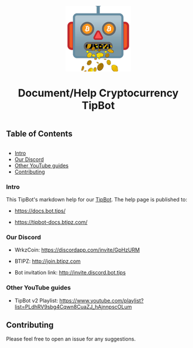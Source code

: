 <p align="center">
  <img width="180" src="./images/TIPBOT.png" alt="Document/Help for Discord Cryptocurrency TipBot">
  <h1 align="center">Document/Help Cryptocurrency TipBot</h1>
</p>

<!-- Table of Contents -->

<summary><h2 style="display: inline-block">Table of Contents</h2></summary>
<ul>
    <li><a href="#intro">Intro</a></li>
    <li><a href="#our-discord">Our Discord</a></li>
    <li><a href="#other-youtube-guides">Other YouTube guides</a></li>
    <li><a href="#contributing">Contributing</a></li>
</ul>

### Intro

This TipBot's markdown help for our [TipBot](https://github.com/wrkzcoin/TipBot). The help page is published to:

* <https://docs.bot.tips/>

* <https://tipbot-docs.btipz.com/>

### Our Discord

* WrkzCoin: <https://discordapp.com/invite/GpHzURM>

* BTIPZ: <http://join.btipz.com>

* Bot invitation link: <http://invite.discord.bot.tips>

### Other YouTube guides

* TipBot v2 Playlist: <https://www.youtube.com/playlist?list=PLdhRV9sbg4Cqwn8CuaZJ_hAjnnpscOLum>

## Contributing

Please feel free to open an issue for any suggestions.
